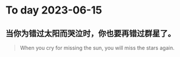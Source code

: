 
# To day 2023-06-15


## 当你为错过太阳而哭泣时，你也要再错过群星了。
> When you cry for missing the sun, you will miss the stars again.

    